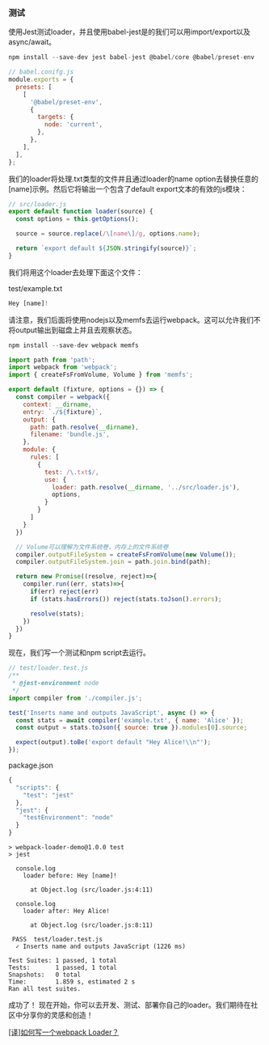 ### 测试
使用Jest测试loader，并且使用babel-jest是的我们可以用import/export以及async/await。

```js
npm install --save-dev jest babel-jest @babel/core @babel/preset-env
```

```js
// babel.conifg.js
module.exports = {
  presets: [
    [
      '@babel/preset-env',
      {
        targets: {
          node: 'current',
        },
      },
    ],
  ],
};
```
我们的loader将处理.txt类型的文件并且通过loader的name option去替换任意的[name]示例。然后它将输出一个包含了default export文本的有效的js模块：

```js
// src/loader.js
export default function loader(source) {
  const options = this.getOptions();

  source = source.replace(/\[name\]/g, options.name);

  return `export default ${JSON.stringify(source)}`;
}
```

我们将用这个loader去处理下面这个文件：

test/example.txt

```js
Hey [name]!
```

请注意，我们后面将使用nodejs以及memfs去运行webpack。这可以允许我们不将output输出到磁盘上并且去观察状态。
```js
npm install --save-dev webpack memfs
```


```js
import path from 'path';
import webpack from 'webpack';
import { createFsFromVolume, Volume } from 'memfs';

export default (fixture, options = {}) => {
  const compiler = webpack({
    context: __dirname,
    entry: `./${fixture}`,
    output: {
      path: path.resolve(__dirname),
      filename: 'bundle.js',
    },
    module: {
      rules: [
        {
          test: /\.txt$/,
          use: {
            loader: path.resolve(__dirname, '../src/loader.js'),
            options,
          }
        }
      ]
    }
  })

  // Volume可以理解为文件系统卷，内存上的文件系统卷
  compiler.outputFileSystem = createFsFromVolume(new Volume());
  compiler.outputFileSystem.join = path.join.bind(path);

  return new Promise((resolve, reject)=>{
    compiler.run((err, stats)=>{
      if(err) reject(err)
      if (stats.hasErrors()) reject(stats.toJson().errors);

      resolve(stats);
    })
  })
}
```
现在，我们写一个测试和npm script去运行。



```js
// test/loader.test.js
/**
 * @jest-environment node
 */
import compiler from './compiler.js';

test('Inserts name and outputs JavaScript', async () => {
  const stats = await compiler('example.txt', { name: 'Alice' });
  const output = stats.toJson({ source: true }).modules[0].source;

  expect(output).toBe('export default "Hey Alice!\\n"');
});
```

package.json
```js
{
  "scripts": {
    "test": "jest"
  },
  "jest": {
    "testEnvironment": "node"
  }
}
```

```
> webpack-loader-demo@1.0.0 test
> jest

  console.log
    loader before: Hey [name]!

      at Object.log (src/loader.js:4:11)

  console.log
    loader after: Hey Alice!

      at Object.log (src/loader.js:8:11)

 PASS  test/loader.test.js
  ✓ Inserts name and outputs JavaScript (1226 ms)

Test Suites: 1 passed, 1 total
Tests:       1 passed, 1 total
Snapshots:   0 total
Time:        1.859 s, estimated 2 s
Ran all test suites.
```

成功了！
现在开始，你可以去开发、测试、部署你自己的loader。我们期待在社区中分享你的灵感和创造！

[[译]如何写一个webpack Loader？](https://github.com/FrankKai/FrankKai.github.io/issues/263)